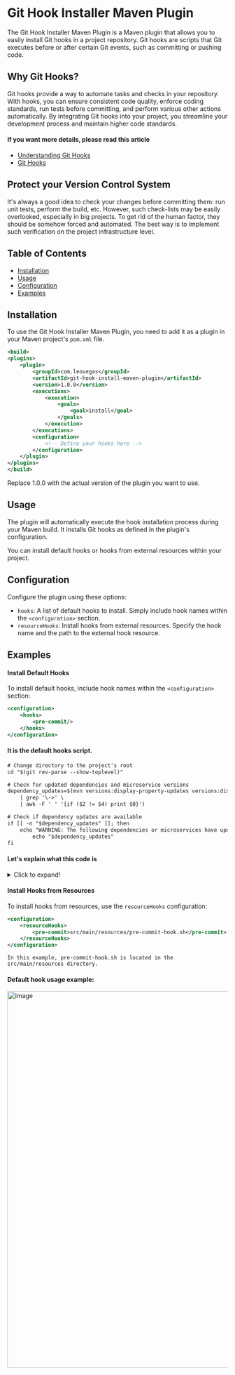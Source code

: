 # Git Hook Installer Maven Plugin

The Git Hook Installer Maven Plugin is a Maven plugin that allows you to easily install Git hooks in a project repository. Git hooks are scripts that Git executes before or after certain Git events, such as committing or pushing code.

## Why Git Hooks?
Git hooks provide a way to automate tasks and checks in your repository. With hooks, you can ensure consistent code quality, enforce coding standards, run tests before committing, and perform various other actions automatically. By integrating Git hooks into your project, you streamline your development process and maintain higher code standards.
#### If you want more details, please read this article 
- [Understanding Git Hooks](https://codeburst.io/understanding-git-hooks-in-the-easiest-way-bad9afcbb1b3)
- [Git Hooks](https://www.atlassian.com/git/tutorials/git-hooks)


## Protect your Version Control System
It's always a good idea to check your changes before committing them: run unit tests, perform the build, etc. However, such check-lists may be easily overlooked, especially in big projects. To get rid of the human factor, they should be somehow forced and automated. The best way is to implement such verification on the project infrastructure level.


## Table of Contents

- [Installation](#installation)
- [Usage](#usage)
- [Configuration](#configuration)
- [Examples](#examples)

## Installation

To use the Git Hook Installer Maven Plugin, you need to add it as a plugin in your Maven project's `pom.xml` file.

```xml
<build>
<plugins>
    <plugin>
        <groupId>com.leovegas</groupId>
        <artifactId>git-hook-install-maven-plugin</artifactId>
        <version>1.0.0</version>
        <executions>
            <execution>
                <goals>
                    <goal>install</goal>
                </goals>
            </execution>
        </executions>
        <configuration>
            <!-- Define your hooks here -->
        </configuration>
    </plugin>
</plugins>
</build>
```

Replace 1.0.0 with the actual version of the plugin you want to use.

## Usage
The plugin will automatically execute the hook installation process during your Maven build. It installs Git hooks as defined in the plugin's configuration.

You can install default hooks or hooks from external resources within your project.

## Configuration
Configure the plugin using these options:

- `hooks`: A list of default hooks to install. Simply include hook names within the `<configuration>` section.
- `resourceHooks`: Install hooks from external resources. Specify the hook name and the path to the external hook resource.

## Examples

#### Install Default Hooks
To install default hooks, include hook names within the `<configuration>` section:

```xml
<configuration>
    <hooks>
        <pre-commit/>
    </hooks>
</configuration>
```
#### It is the default hooks script.
```xml
# Change directory to the project's root
cd "$(git rev-parse --show-toplevel)"

# Check for updated dependencies and microservice versions
dependency_updates=$(mvn versions:display-property-updates versions:display-parent-updates -DgenerateBackupPoms=false \
    | grep '\->' \
    | awk -F ' ' '{if ($2 != $4) print $0}')

# Check if dependency updates are available
if [[ -n "$dependency_updates" ]]; then
    echo "WARNING: The following dependencies or microservices have updates available:"
        echo "$dependency_updates"
fi
```
#### Let's explain what this code is
<details>
  <summary>Click to expand!</summary>
  
1. `cd "$(git rev-parse --show-toplevel)"` : This line changes the current working directory of the shell to the root directory of the Git repository where the script is located. It uses git rev-parse --show-toplevel to get the top-level directory of the Git repository.
2.  `dependency_updates=$(mvn versions:display-property-updates versions:display-parent-updates -DgenerateBackupPoms=false ...`: This line runs Maven commands to check for updated versions of dependencies and parent POMs (Project Object Model) within the project. Here's what each part of the command does:
`mvn`: This is the command to run Maven, a build and dependency management tool for Java projects.
`versions:display-property-updates`: This Maven plugin goal displays updates for properties in the project's POM file.
`versions:display-parent-updates`: This Maven plugin goal displays updates for the parent POM.
`-DgenerateBackupPoms=false`: This flag prevents Maven from creating backup POM files.
The output of these commands is captured in the `dependency_updates` variable.
3. `| grep '\->' | awk -F ' ' '{if ($2 != $4) print $0}'` : This sequence of commands processes the output of the previous Maven commands. Here's what each part does:
`| grep '\->'`: This pipes the output to `grep`, which filters lines containing `'->' (arrow)` indicating update information.
`| awk -F ' ' '{if ($2 != $4) print $0}'`: This further processes the lines using `awk`. It checks if the second field (current version) is different from the fourth field (available version) and prints the whole line if an update is available.
4. if `[[ -n "$dependency_updates" ]]; then ...`: This line checks if the variable `dependency_updates` is not empty (meaning there are updates available). If updates are available, the following block of code is executed
5. `echo "WARNING: The following dependencies or microservices have updates available:"`: This line prints a warning message indicating that there are updates available.
</details>


#### Install Hooks from Resources

To install hooks from resources, use the `resourceHooks` configuration:

```xml
<configuration>
    <resourceHooks>
        <pre-commit>src/main/resources/pre-commit-hook.sh</pre-commit>
    </resourceHooks>
</configuration>
```
`In this example, pre-commit-hook.sh is located in the src/main/resources directory.`


#### Default hook usage example: 
<img width="859" alt="image" src="https://github.com/volkanleo/githook-maven-plugin/assets/122264814/d88713ea-b798-47bc-8d49-d9b125d0a09b">


